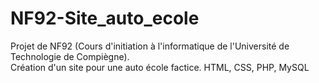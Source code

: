 # NF92-Site_auto_ecole
Projet de NF92 (Cours d'initiation à l'informatique de l'Université de Technologie de Compiègne).  
Création d'un site pour une auto école factice. HTML, CSS, PHP, MySQL
